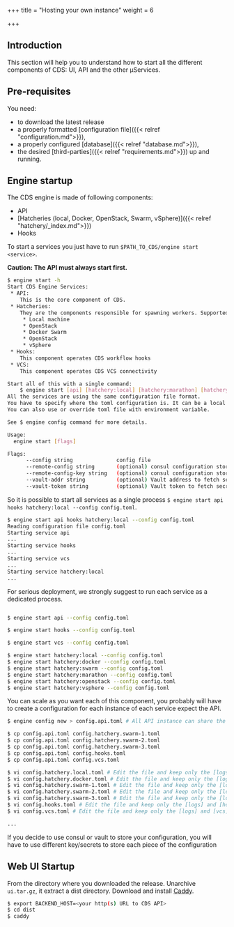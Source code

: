 +++
title = "Hosting your own instance"
weight = 6

+++


## Introduction

This section will help you to understand how to start all the different components of CDS: UI, API and the other µServices.

## Pre-requisites

You need:

- to download the latest release
- a properly formatted [configuration file]({{< relref "configuration.md">}}),
- a properly configured [database]({{< relref "database.md">}}),
- the desired [third-parties]({{< relref "requirements.md">}}) up and running.

## Engine startup

The CDS engine is made of following components:

- API
- [Hatcheries (local, Docker, OpenStack, Swarm, vSphere)]({{< relref "hatchery/_index.md">}})
- Hooks

To start a services you just have to run `$PATH_TO_CDS/engine start <service>`.

**Caution: The API must always start first.**

```bash
$ engine start -h
Start CDS Engine Services:
 * API:
 	This is the core component of CDS.
 * Hatcheries:
	They are the components responsible for spawning workers. Supported platforms/orchestrators are:
	 * Local machine
	 * OpenStack
	 * Docker Swarm
	 * OpenStack
	 * vSphere
 * Hooks:
 	This component operates CDS workflow hooks
 * VCS:
 	This component operates CDS VCS connectivity

Start all of this with a single command:
	$ engine start [api] [hatchery:local] [hatchery:marathon] [hatchery:openstack] [hatchery:swarm] [hatchery:vsphere] [hooks] [vcs]
All the services are using the same configuration file format.
You have to specify where the toml configuration is. It can be a local file, provided by consul or vault.
You can also use or override toml file with environment variable.

See $ engine config command for more details.

Usage:
  engine start [flags]

Flags:
      --config string              config file
      --remote-config string       (optional) consul configuration store
      --remote-config-key string   (optional) consul configuration store key (default "cds/config.api.toml")
      --vault-addr string          (optional) Vault address to fetch secrets from vault (example: https://vault.mydomain.net:8200)
      --vault-token string         (optional) Vault token to fetch secrets from vault

```

So it is possible to start all services as a single process `$ engine start api hooks hatchery:local --config config.toml`.

```bash
$ engine start api hooks hatchery:local --config config.toml
Reading configuration file config.toml
Starting service api
...
Starting service hooks
...
Starting service vcs
...
Starting service hatchery:local
...
```

For serious deployment, we strongly suggest to run each service as a dedicated process.

```bash

$ engine start api --config config.toml

$ engine start hooks --config config.toml

$ engine start vcs --config config.toml

$ engine start hatchery:local --config config.toml
$ engine start hatchery:docker --config config.toml
$ engine start hatchery:swarm --config config.toml
$ engine start hatchery:marathon --config config.toml
$ engine start hatchery:openstack --config config.toml
$ engine start hatchery:vsphere --config config.toml

```

You can scale as you want each of this component, you probably will have to create a configuration for each instance of each service expect the API.

```bash
$ engine config new > config.api.toml # All API instance can share the same configuration.

$ cp config.api.toml config.hatchery.swarm-1.toml
$ cp config.api.toml config.hatchery.swarm-2.toml
$ cp config.api.toml config.hatchery.swarm-3.toml
$ cp config.api.toml config.hooks.toml
$ cp config.api.toml config.vcs.toml

$ vi config.hatchery.local.toml # Edit the file and keep only the [logs] and [hatchery]/[hatchery.local] sections
$ vi config.hatchery.docker.toml # Edit the file and keep only the [logs] and [hatchery]/[hatchery.docker] sections
$ vi config.hatchery.swarm-1.toml # Edit the file and keep only the [logs] and [hatchery]/[hatchery.swarm] sections
$ vi config.hatchery.swarm-2.toml # Edit the file and keep only the [logs] and [hatchery]/[hatchery.swarm] sections
$ vi config.hatchery.swarm-3.toml # Edit the file and keep only the [logs] and [hatchery]/[hatchery.swarm] sections
$ vi config.hooks.toml # Edit the file and keep only the [logs] and [hooks] sections
$ vi config.vcs.toml # Edit the file and keep only the [logs] and [vcs] sections

...
```

If you decide to use consul or vault to store your configuration, you will have to use different key/secrets to store each piece of the configuration

## Web UI Startup

From the directory where you downloaded the release. Unarchive `ui.tar.gz`, it extract a dist directory.
Download and install [Caddy](https://caddyserver.com/download).

```bash
$ export BACKEND_HOST=<your http(s) URL to CDS API>
$ cd dist
$ caddy
```
